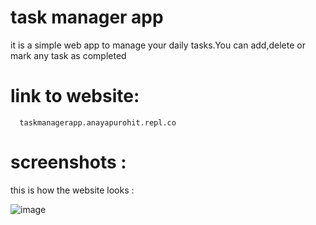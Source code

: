 # task manager app

it is a simple web app to manage your daily tasks.You can add,delete or mark any task as completed 

# link to website: 
      taskmanagerapp.anayapurohit.repl.co

     

# screenshots :
  this is how the website looks :

![image](https://github.com/anaypurohit0907/taskmanagerapp/assets/117575986/07186e4a-385d-4960-9bdf-a0b78f459621)
